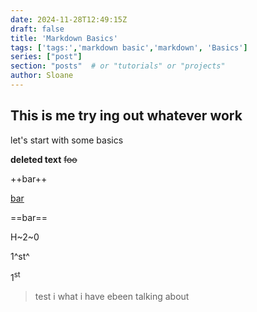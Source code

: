 ```yaml
---
date: 2024-11-28T12:49:15Z
draft: false
title: 'Markdown Basics'
tags: ['tags:','markdown basic','markdown', 'Basics']
series: ["post"]
section: "posts"  # or "tutorials" or "projects"
author: Sloane
---
```


## This is me try ing out whatever work

let's start with some basics

**deleted text**
~~foo~~

++bar++

<ins>bar</ins>

==bar==

H~2~0

1^st^

1<sup>st</sup>

> test i what i have ebeen talking about
